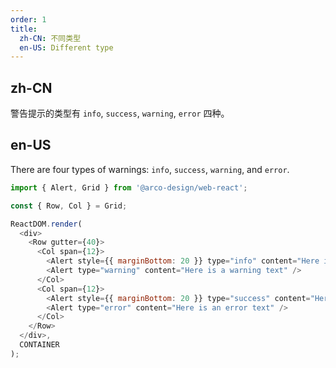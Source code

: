 ```yaml
---
order: 1
title:
  zh-CN: 不同类型
  en-US: Different type
---
```


## zh-CN

警告提示的类型有 `info`, `success`, `warning`, `error` 四种。

## en-US

There are four types of warnings: `info`, `success`, `warning`, and `error`.

```js
import { Alert, Grid } from '@arco-design/web-react';

const { Row, Col } = Grid;

ReactDOM.render(
  <div>
    <Row gutter={40}>
      <Col span={12}>
        <Alert style={{ marginBottom: 20 }} type="info" content="Here is an info text" />
        <Alert type="warning" content="Here is a warning text" />
      </Col>
      <Col span={12}>
        <Alert style={{ marginBottom: 20 }} type="success" content="Here is a success text" />
        <Alert type="error" content="Here is an error text" />
      </Col>
    </Row>
  </div>,
  CONTAINER
);
```
